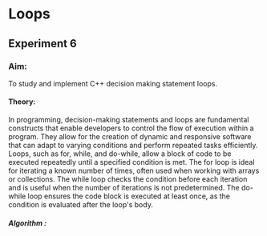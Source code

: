 # Loops

## Experiment 6

### Aim:

To study and implement C++ decision making statement loops.

#### Theory: 

In programming, decision-making statements and loops are fundamental constructs that enable developers to control the flow of execution within a program. They allow for the creation of dynamic and responsive software that can adapt to varying conditions and perform repeated tasks efficiently. Loops, such as for, while, and do-while, allow a block of code to be executed repeatedly until a specified condition is met. The for loop is ideal for iterating a known number of times, often used when working with arrays or collections. The while loop checks the condition before each iteration and is useful when the number of iterations is not predetermined. The do-while loop ensures the code block is executed at least once, as the condition is evaluated after the loop's body.

##### Algorithm :

